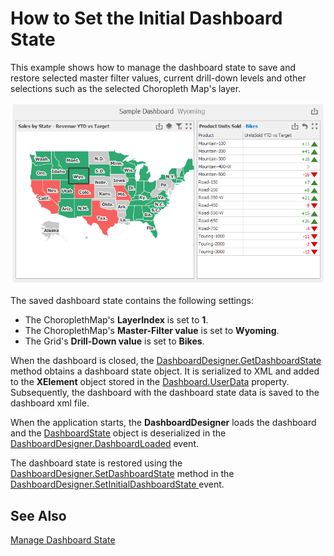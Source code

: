 # How to Set the Initial Dashboard State

This example shows how to manage the dashboard state to save and restore selected master filter values, current drill-down levels and other selections such as the selected Choropleth Map's layer.

![](/image.png)

The saved dashboard state contains the following settings:

- The ChoroplethMap's **LayerIndex** is set to **1**.
- The ChoroplethMap's **Master-Filter value** is set to **Wyoming**.
- The Grid's **Drill-Down value** is set to **Bikes**.

When the dashboard is closed, the [DashboardDesigner.GetDashboardState](https://docs.devexpress.com/Dashboard/DevExpress.DashboardWin.DashboardDesigner.GetDashboardState) method obtains a dashboard state object. It is serialized to XML and added to the **XElement** object stored in the [Dashboard.UserData](https://docs.devexpress.com/Dashboard/DevExpress.DashboardCommon.Dashboard.UserData) property. Subsequently, the dashboard with the dashboard state data is saved to the dashboard xml file.

When the application starts, the **DashboardDesigner** loads the dashboard and the [DashboardState](https://docs.devexpress.com/Dashboard/DevExpress.DashboardCommon.DashboardState) object is deserialized in the [DashboardDesigner.DashboardLoaded](https://docs.devexpress.com/Dashboard/DevExpress.DashboardWin.DashboardDesigner.DashboardLoaded) event.

The dashboard state is restored using the [DashboardDesigner.SetDashboardState](https://docs.devexpress.com/Dashboard/DevExpress.DashboardWin.DashboardDesigner.SetDashboardState(DevExpress.DashboardCommon.DashboardState)) method in the [DashboardDesigner.SetInitialDashboardState ](https://docs.devexpress.com/Dashboard/DevExpress.DashboardWin.DashboardDesigner.SetInitialDashboardState) event.

## See Also

[Manage Dashboard State](https://docs.devexpress.com/Dashboard/400730/create-the-designer-and-viewer-applications/winforms-designer/manage-dashboard-state)